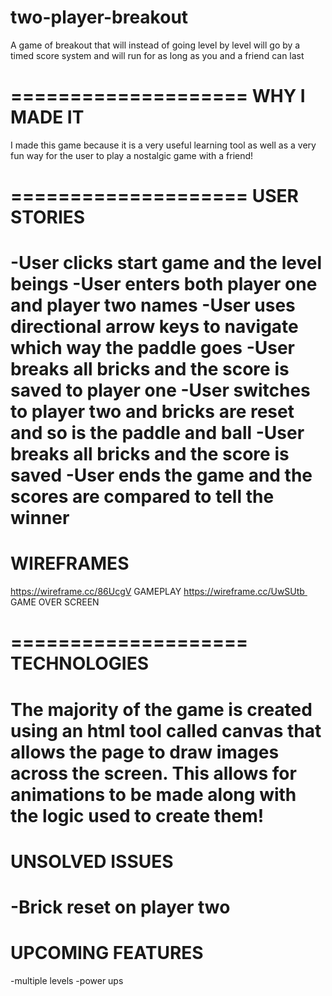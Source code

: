 # two-player-breakout
A game of breakout that will instead of going level by level will go by a timed score system and will run for as long as you and a friend can last


====================
WHY I MADE IT
====================
I made this game because it is a very useful learning tool as well as a very fun way for the user to play a nostalgic game with a friend!

====================
USER STORIES
====================
-User clicks start game and the level beings
-User enters both player one and player two names
-User uses directional arrow keys to navigate which way the paddle goes
-User breaks all bricks and the score is saved to player one
-User switches to player two and bricks are reset and so is the paddle and ball
-User breaks all bricks and the score is saved
-User ends the game and the scores are compared to tell the winner
====================
WIREFRAMES
====================
https://wireframe.cc/86UcgV  GAMEPLAY
https://wireframe.cc/UwSUtb  GAME OVER SCREEN

====================
TECHNOLOGIES
====================
The majority of the game is created using an html tool called canvas that allows the page to draw images across the screen. This allows for animations to be made along with the logic used to create them!
====================
UNSOLVED ISSUES
====================
-Brick reset on player two
====================
UPCOMING FEATURES
====================
-multiple levels
-power ups
